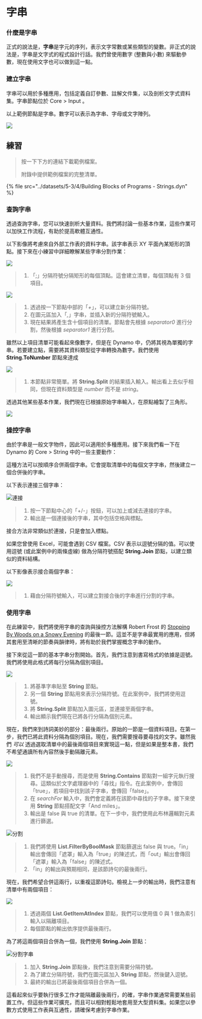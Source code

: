 # 字串

### 什麼是字串

正式的說法是，**字串**是字元的序列，表示文字常數或某些類型的變數。非正式的說法是，字串是文字式的程式設計行話。我們曾使用數字 (整數與小數) 來驅動參數，現在使用文字也可以做到這一點。

### 建立字串

字串可以用於多種應用，包括定義自訂參數、註解文件集，以及剖析文字式資料集。字串節點位於 Core > Input 。

以上範例節點是字串。數字可以表示為字串、字母或文字陣列。

![](../images/5-3/4/strings-creatingstrings.jpg)

## 練習

> 按一下下方的連結下載範例檔案。
>
> 附錄中提供範例檔案的完整清單。

{% file src="../datasets/5-3/4/Building Blocks of Programs - Strings.dyn" %}

### 查詢字串

透過查詢字串，您可以快速剖析大量資料。我們將討論一些基本作業，這些作業可以加快工作流程，有助於提高軟體互通性。

以下影像將考慮來自外部工作表的資料字串。該字串表示 XY 平面內某矩形的頂點。接下來在小練習中詳細瞭解某些字串分割作業：

![](../images/5-3/4/strings-queryingstrings01.jpg)

> 1. 「;」分隔符號分隔矩形的每個頂點。這會建立清單，每個頂點有 3 個項目。

![](../images/5-3/4/strings-queryingstrings02.jpg)

> 1. 透過按一下節點中部的「_+_」，可以建立新分隔符號。
> 2. 在圖元區加入「_,_」字串，並插入新的分隔符號輸入。
> 3. 現在結果將產生含十個項目的清單。節點會先根據 _separator0_ 進行分割，然後根據 _separator1_ 進行分割。

雖然以上項目清單可能看起來像數字，但是在 Dynamo 中，仍將其視為單獨的字串。若要建立點，需要將其資料類型從字串轉換為數字。我們使用 **String.ToNumber** 節點來達成

![](../images/5-3/4/strings-queryingstrings03.jpg)

> 1. 本節點非常簡單。將 **String.Split** 的結果插入輸入。輸出看上去似乎相同，但現在資料類型是 _number_ 而不是 _string_。

透過其他某些基本作業，我們現在已根據原始字串輸入，在原點繪製了三角形。

![](../images/5-3/4/strings-queryingstrings04.jpg)

### 操控字串

由於字串是一般文字物件，因此可以適用於多種應用。接下來我們看一下在 Dynamo 的 Core > String 中的一些主要動作：

這種方法可以按順序合併兩個字串。它會提取清單中的每個文字字串，然後建立一個合併後的字串。

以下表示連接三個字串：

![連接](../images/5-3/4/strings-manipulatingstrings01.jpg)

> 1. 按一下節點中心的「+/-」按鈕，可以加上或減去連接的字串。
> 2. 輸出是一個連接後的字串，其中包括空格與標點。

接合方法非常類似於連接，只是會加入標點。

如果您曾使用 Excel，可能會遇到 CSV 檔案。CSV 表示以逗號分隔的值。可以使用逗號 (或此案例中的兩條虛線) 做為分隔符號搭配 **String.Join** 節點，以建立類似的資料結構。

以下影像表示接合兩個字串：

![](../images/5-3/4/strings-manipulatingstrings02.jpg)

> 1. 藉由分隔符號輸入，可以建立對接合後的字串進行分割的字串。

### 使用字串

在此練習中，我們將使用字串的查詢與操控方法解構 Robert Frost 的 [Stopping By Woods on a Snowy Evening](http://www.poetryfoundation.org/poem/171621) 的最後一節。這並不是字串最實用的應用，但將其套用至清晰的節奏與韻律時，將有助於我們掌握概念字串的動作。

接下來從這一節的基本字串分割開始。首先，我們注意到書寫格式的依據是逗號。我們將使用此格式將每行分隔為個別項目。

![](../images/5-3/4/strings-workingwithstrings01.jpg)

> 1. 將基準字串貼至 **String** 節點。
> 2. 另一個 **String** 節點用來表示分隔符號。在此案例中，我們將使用逗號。
> 3. 將 **String.Split** 節點加入圖元區，並連接至兩個字串。
> 4. 輸出顯示我們現在已將各行分隔為個別元素。

現在，我們來到詩詞美妙的部分：最後兩行。原始的一節是一個資料項目。在第一步，我們已將此資料分隔為個別項目。現在，我們需要搜尋要尋找的文字。雖然我們 _可以_ 透過選取清單中的最後兩個項目來實現這一點，但是如果是整本書，我們不希望通讀所有內容然後手動隔離元素。

![](../images/5-3/4/strings-workingwithstrings02.jpg)

> 1. 我們不是手動搜尋，而是使用 **String.Contains** 節點對一組字元執行搜尋。這類似於文字處理器中的「尋找」指令。在此案例中，會傳回「true」，若項目中找到該子字串，會傳回「false」。
> 2. 在 _searchFor_ 輸入中，我們會定義將在該節中尋找的子字串。接下來使用 **String** 節點搭配文字「And miles」。
> 3. 輸出是 false 與 true 的清單。在下一步中，我們使用此布林邏輯對元素進行篩選。

![分割](../images/5-3/4/strings-workingwithstrings03.jpg)

> 1. 我們將使用 **List.FilterByBoolMask** 節點篩選出 false 與 true。「in」輸出會傳回「遮罩」輸入為「true」的陳述式，而「out」輸出會傳回「遮罩」輸入為「false」的陳述式。
> 2. 「in」的輸出與預期相同，是該節詩句的最後兩行。

現在，我們希望合併這兩行，以重複這節詩句。檢視上一步的輸出時，我們注意有清單中有兩個項目：

![](../images/5-3/4/strings-workingwithstrings04.jpg)

> 1. 透過兩個 **List.GetItemAtIndex** 節點，我們可以使用值 0 與 1 做為索引輸入以隔離項目。
> 2. 每個節點的輸出依序提供最後兩行。

為了將這兩個項目合併為一個，我們使用 **String.Join** 節點：

![分割字串](../images/5-3/4/strings-workingwithstrings05.jpg)

> 1. 加入 **String.Join** 節點後，我們注意到需要分隔符號。
> 2. 為了建立分隔符號，我們在圖元區加入 **String** 節點，然後鍵入逗號。
> 3. 最終的輸出已將最後兩個項目合併為一個。

這看起來似乎要執行很多工作才能隔離最後兩行，的確，字串作業通常需要某些前置工作。但這些作業可擴充，而且可以相對輕鬆地套用至大型資料集。如果您以參數方式使用工作表與互通性，請確保考慮到字串作業。
